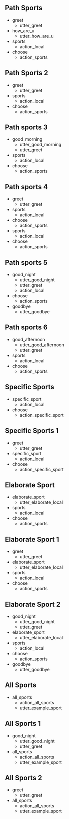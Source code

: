 ## Path Sports
* greet 
    - utter_greet
* how_are_u
    - utter_how_are_u
* sports
    - action_local
* choose
    - action_sports

## Path Sports 2
* greet 
    - utter_greet
* sports
    - action_local
* choose
    - action_sports

## Path sports 3
* good_morning
    - utter_good_morning
    - utter_greet
* sports
    - action_local
* choose
    - action_sports

## Path sports 4
* greet
    - utter_greet
* sports
    - action_local
* choose
    - action_sports
* sports
    - action_local
* choose
    - action_sports

## Path sports 5
* good_night
    - utter_good_night
    - utter_greet
    - action_local
* choose
    - action_sports
* goodbye
    - utter_goodbye

## Path sports 6
* good_afternoon
    - utter_good_afternoon
    - utter_greet
* sports
    - action_local
* choose
    - action_sports

## Specific Sports
* specific_sport
    - action_local
* choose
    - action_specific_sport

## Specific Sports 1
* greet
    - utter_greet
* specific_sport
    - action_local
* choose 
    - action_specific_sport

## Elaborate Sport
* elaborate_sport
    - utter_elaborate_local
* sports
    - action_local
* choose
    - action_sports

## Elaborate Sport 1
* greet
    - utter_greet
* elaborate_sport
    - utter_elaborate_local
* sports
    - action_local
* choose
    - action_sports

## Elaborate Sport 2
* good_night
    - utter_good_night
    - utter_greet
* elaborate_sport
    - utter_elaborate_local
* sports
    - action_local
* choose
    - action_sports
* goodbye
    - utter_goodbye

## All Sports
* all_sports
    - action_all_sports
    - utter_example_sport

## All Sports 1
* good_night
    - utter_good_night
    - utter_greet
* all_sports
    - action_all_sports
    - utter_example_sport

## All Sports 2
* greet
    - utter_greet
* all_sports
    - action_all_sports
    - utter_example_sport